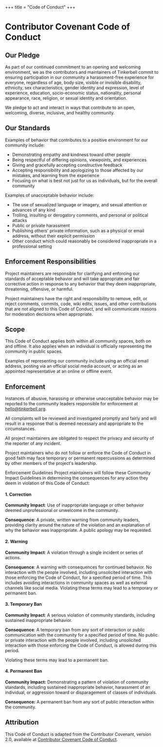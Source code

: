 +++
title = "Code of Conduct"
+++

# Contributor Covenant Code of Conduct

## Our Pledge

As part of our continued commitment to an opening and welcoming environment, we as the contributors and maintainers of Tinkerbell commit to ensuring participation in our community a harassment-free experience for everyone, regardless of age, body size, visible or invisible disability, ethnicity, sex characteristics, gender identity and expression, level of experience, education, socio-economic status, nationality, personal appearance, race, religion, or sexual identity and orientation.

We pledge to act and interact in ways that contribute to an open, welcoming, diverse, inclusive, and healthy community.

## Our Standards

Examples of behavior that contributes to a positive environment for our community include:

- Demonstrating empathy and kindness toward other people
- Being respectful of differing opinions, viewpoints, and experiences
- Giving and gracefully accepting constructive feedback
- Accepting responsibility and apologizing to those affected by our mistakes, and learning from the experience
- Focusing on what is best not just for us as individuals, but for the overall community

Examples of unacceptable behavior include:

- The use of sexualized language or imagery, and sexual attention or advances of any kind
- Trolling, insulting or derogatory comments, and personal or political attacks
- Public or private harassment
- Publishing others' private information, such as a physical or email address, without their explicit permission
- Other conduct which could reasonably be considered inappropriate in a professional setting

## Enforcement Responsibilities

Project maintainers are responsible for clarifying and enforcing our standards of acceptable behavior and will take appropriate and fair corrective action in response to any behavior that they deem inappropriate, threatening, offensive, or harmful.

Project maintainers have the right and responsibility to remove, edit, or reject comments, commits, code, wiki edits, issues, and other contributions that are not aligned to this Code of Conduct, and will communicate reasons for moderation decisions when appropriate.

## Scope

This Code of Conduct applies both within all community spaces, both on and offline. It also applies when an individual is officially representing the community in public spaces.

Examples of representing our community include using an official email address, posting via an official social media account, or acting as an appointed representative at an online or offline event.

## Enforcement

Instances of abusive, harassing or otherwise unacceptable behavior may be reported to the community leaders responsible for enforcement at hello@tinkerbell.org.

All complaints will be reviewed and investigated promptly and fairly and will result in a response that is deemed necessary and appropriate to the circumstances.

All project maintainers are obligated to respect the privacy and security of the reporter of any incident.

Project maintainers who do not follow or enforce the Code of Conduct in good faith may face temporary or permanent repercussions as determined by other members of the project's leadership.

Enforcement Guidelines
Project maintainers will follow these Community Impact Guidelines in determining the consequences for any action they deem in violation of this Code of Conduct:

#### 1. **Correction**

**Community Impact**: Use of inappropriate language or other behavior deemed unprofessional or unwelcome in the community.

**Consequence**: A private, written warning from community leaders, providing clarity around the nature of the violation and an explanation of why the behavior was inappropriate. A public apology may be requested.

#### 2. Warning

**Community Impact**: A violation through a single incident or series of actions.

**Consequence**: A warning with consequences for continued behavior. No interaction with the people involved, including unsolicited interaction with those enforcing the Code of Conduct, for a specified period of time. This includes avoiding interactions in community spaces as well as external channels like social media. Violating these terms may lead to a temporary or permanent ban.

#### 3. Temporary Ban

**Community Impact**: A serious violation of community standards, including
sustained inappropriate behavior.

**Consequence**: A temporary ban from any sort of interaction or public communication with the community for a specified period of time. No public or private interaction with the people involved, including unsolicited interaction with those enforcing the Code of Conduct, is allowed during this period.

Violating these terms may lead to a permanent ban.

#### 4. Permanent Ban

**Community Impact:** Demonstrating a pattern of violation of community standards, including sustained inappropriate behavior, harassment of an individual, or aggression toward or disparagement of classes of individuals.

**Consequence:** A permanent ban from any sort of public interaction within the community.

## Attribution

This Code of Conduct is adapted from the Contributor Covenant, version 2.0, available at
[Contributor Covenant Code of Conduct](https://www.contributor-covenant.org/version/2/0/code_of_conduct.html.).
